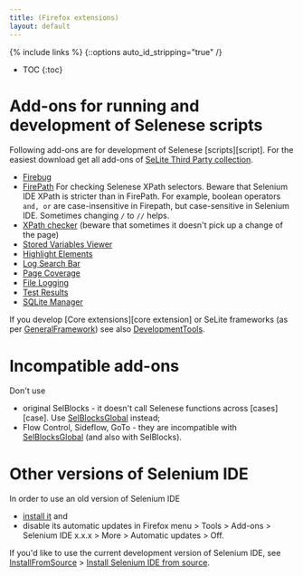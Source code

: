 ```yaml
---
title: (Firefox extensions)
layout: default
---
```

{% include links %}
{::options auto_id_stripping="true" /}
* TOC
{:toc}

# Add-ons for running and development of Selenese scripts
Following add-ons are for development of Selenese [scripts][script]. For the easiest download get all add-ons of [SeLite Third Party collection](https://addons.mozilla.org/en-GB/firefox/collections/peter-kehl/selite-third-party/).

  * [Firebug](https://addons.mozilla.org/en-us/firefox/addon/firebug)
  * [FirePath](https://addons.mozilla.org/en-US/firefox/addon/firepath) For checking Selenese XPath selectors. Beware that Selenium IDE XPath is stricter than in FirePath. For example, boolean operators `and, or` are case-insensitive in Firepath, but case-sensitive in Selenium IDE. Sometimes changing `/` to `//` helps.
  * [XPath checker](https://addons.mozilla.org/en-US/firefox/addon/xpath-checker/) (beware that sometimes it doesn't pick up a change of the page)
  * [Stored Variables Viewer](https://addons.mozilla.org/en-US/firefox/addon/stored-variables-viewer-seleni/)
  * [Highlight Elements](https://addons.mozilla.org/en-us/firefox/addon/highlight-elements-selenium-id/)
  * [Log Search Bar](https://addons.mozilla.org/en-US/firefox/addon/log-search-bar-selenium-ide)
  * [Page Coverage](https://addons.mozilla.org/en-US/firefox/addon/page-coverage-selenium-ide)
  * [File Logging](https://addons.mozilla.org/en-US/firefox/addon/file-logging-selenium-ide/)
  * [Test Results](https://addons.mozilla.org/en-US/firefox/addon/test-results-selenium-ide/)
  * [SQLite Manager](https://addons.mozilla.org/en-US/firefox/addon/sqlite-manager)

If you develop [Core extensions][core extension] or SeLite frameworks (as per [GeneralFramework](GeneralFramework)) see also [DevelopmentTools](DevelopmentTools).

# Incompatible add-ons #
Don't use

  * original SelBlocks - it doesn't call Selenese functions across [cases][case]. Use [SelBlocksGlobal](SelBlocksGlobal) instead;
  * Flow Control, Sideflow, GoTo - they are incompatible with [SelBlocksGlobal](SelBlocksGlobal) (and also with SelBlocks).

# Other versions of Selenium IDE #
In order to use an old version of Selenium IDE 

  * [install it](https://addons.mozilla.org/en-US/firefox/addon/selenium-ide/versions/) and
  * disable its automatic updates in Firefox menu > Tools > Add-ons > Selenium IDE x.x.x > More > Automatic updates > Off.

If you'd like to use the current development version of Selenium IDE, see [InstallFromSource](InstallFromSource) > [Install Selenium IDE from source](InstallFromSource#install-selenium-ide-from-source).